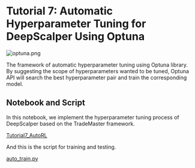 # Tutorial 7: Automatic Hyperparameter Tuning for DeepScalper Using Optuna

![optuna.png](https://github.com/ZONG0004/TradeMaster/blob/1.0.0/figure/optuna.png)

The framework of automatic hyperparameter tuning using Optuna library. 
By suggesting the scope of hyperparameters wanted to be tuned, Optuna API will search the best hyperparameter pair and train the corresponding model. 

## Notebook and Script
In this notebook, we implement the hyperparameter tuning process of DeepScalper based on the TradeMaster framework.

[Tutorial7_AutoRL](https://github.com/TradeMaster-NTU/TradeMaster/blob/1.0.0/tutorial/Tutorial7_auto_tuning.ipynb)

And this is the script for training and testing.

[auto_train.py](https://github.com/TradeMaster-NTU/TradeMaster/blob/1.0.0/tools/algorithmic_trading/auto_train.py)
